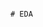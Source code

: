                                                                                                                                               # EDA 
